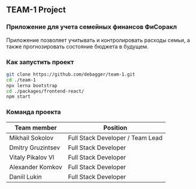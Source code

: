 ## TEAM-1 Project

### Приложение для учета семейных финансов ФиСоракл

Приложение позволяет учитывать и контролировать расходы семьи, а также прогнозировать состояние бюджета в будущем.

### Как запустить проект

```bash
git clone https://github.com/debagger/team-1.git
cd ./team-1
npx lerna bootstrap
cd ./packages/frontend-react/
npm start
```

### Команда проекта

| Team member       | Position                         |
| ----------------- | -------------------------------- |
| Mikhail Sokolov   | Full Stack Developer / Team Lead |
| Dmitry Gruzintsev | Full Stack Developer             |
| Vitaly Pikalov Vl | Full Stack Developer             |
| Alexander Komkov  | Full Stack Developer             |
| Daniil Lukin      | Full Stack Developer             |
